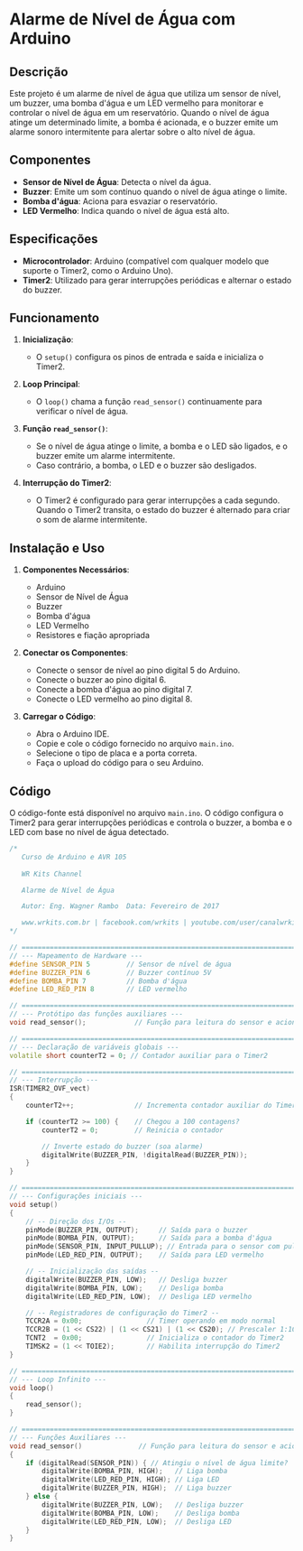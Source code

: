 # Alarme de Nível de Água com Arduino

## Descrição

Este projeto é um alarme de nível de água que utiliza um sensor de nível, um buzzer, uma bomba d'água e um LED vermelho para monitorar e controlar o nível de água em um reservatório. Quando o nível de água atinge um determinado limite, a bomba é acionada, e o buzzer emite um alarme sonoro intermitente para alertar sobre o alto nível de água.

## Componentes

- **Sensor de Nível de Água**: Detecta o nível da água.
- **Buzzer**: Emite um som contínuo quando o nível de água atinge o limite.
- **Bomba d'água**: Aciona para esvaziar o reservatório.
- **LED Vermelho**: Indica quando o nível de água está alto.

## Especificações

- **Microcontrolador**: Arduino (compatível com qualquer modelo que suporte o Timer2, como o Arduino Uno).
- **Timer2**: Utilizado para gerar interrupções periódicas e alternar o estado do buzzer.

## Funcionamento

1. **Inicialização**:
   - O `setup()` configura os pinos de entrada e saída e inicializa o Timer2.

2. **Loop Principal**:
   - O `loop()` chama a função `read_sensor()` continuamente para verificar o nível de água.

3. **Função `read_sensor()`**:
   - Se o nível de água atinge o limite, a bomba e o LED são ligados, e o buzzer emite um alarme intermitente.
   - Caso contrário, a bomba, o LED e o buzzer são desligados.

4. **Interrupção do Timer2**:
   - O Timer2 é configurado para gerar interrupções a cada segundo. Quando o Timer2 transita, o estado do buzzer é alternado para criar o som de alarme intermitente.

## Instalação e Uso

1. **Componentes Necessários**:
   - Arduino
   - Sensor de Nível de Água
   - Buzzer
   - Bomba d'água
   - LED Vermelho
   - Resistores e fiação apropriada

2. **Conectar os Componentes**:
   - Conecte o sensor de nível ao pino digital 5 do Arduino.
   - Conecte o buzzer ao pino digital 6.
   - Conecte a bomba d'água ao pino digital 7.
   - Conecte o LED vermelho ao pino digital 8.

3. **Carregar o Código**:
   - Abra o Arduino IDE.
   - Copie e cole o código fornecido no arquivo `main.ino`.
   - Selecione o tipo de placa e a porta correta.
   - Faça o upload do código para o seu Arduino.

## Código

O código-fonte está disponível no arquivo `main.ino`. O código configura o Timer2 para gerar interrupções periódicas e controla o buzzer, a bomba e o LED com base no nível de água detectado.

```cpp
/*
   Curso de Arduino e AVR 105
   
   WR Kits Channel

   Alarme de Nível de Água

   Autor: Eng. Wagner Rambo  Data: Fevereiro de 2017

   www.wrkits.com.br | facebook.com/wrkits | youtube.com/user/canalwrkits
*/

// =============================================================================================================
// --- Mapeamento de Hardware ---
#define SENSOR_PIN 5         // Sensor de nível de água
#define BUZZER_PIN 6         // Buzzer contínuo 5V
#define BOMBA_PIN 7          // Bomba d'água
#define LED_RED_PIN 8        // LED vermelho

// =============================================================================================================
// --- Protótipo das funções auxiliares ---
void read_sensor();            // Função para leitura do sensor e acionamento da bomba

// =============================================================================================================
// --- Declaração de variáveis globais ---
volatile short counterT2 = 0; // Contador auxiliar para o Timer2

// =============================================================================================================
// --- Interrupção ---
ISR(TIMER2_OVF_vect)
{
    counterT2++;               // Incrementa contador auxiliar do Timer2

    if (counterT2 >= 100) {    // Chegou a 100 contagens?
        counterT2 = 0;         // Reinicia o contador

        // Inverte estado do buzzer (soa alarme)
        digitalWrite(BUZZER_PIN, !digitalRead(BUZZER_PIN));
    }
}

// =============================================================================================================
// --- Configurações iniciais ---
void setup()
{
    // -- Direção dos I/Os --
    pinMode(BUZZER_PIN, OUTPUT);     // Saída para o buzzer
    pinMode(BOMBA_PIN, OUTPUT);      // Saída para a bomba d'água  
    pinMode(SENSOR_PIN, INPUT_PULLUP); // Entrada para o sensor com pull-up interno 
    pinMode(LED_RED_PIN, OUTPUT);    // Saída para LED vermelho

    // -- Inicialização das saídas --
    digitalWrite(BUZZER_PIN, LOW);   // Desliga buzzer
    digitalWrite(BOMBA_PIN, LOW);    // Desliga bomba
    digitalWrite(LED_RED_PIN, LOW);  // Desliga LED vermelho

    // -- Registradores de configuração do Timer2 --
    TCCR2A = 0x00;                // Timer operando em modo normal
    TCCR2B = (1 << CS22) | (1 << CS21) | (1 << CS20); // Prescaler 1:1024
    TCNT2  = 0x00;                // Inicializa o contador do Timer2
    TIMSK2 = (1 << TOIE2);        // Habilita interrupção do Timer2
}

// =============================================================================================================
// --- Loop Infinito ---
void loop()
{
    read_sensor();
}

// =============================================================================================================
// --- Funções Auxiliares ---
void read_sensor()              // Função para leitura do sensor e acionamento da bomba
{
    if (digitalRead(SENSOR_PIN)) { // Atingiu o nível de água limite?
        digitalWrite(BOMBA_PIN, HIGH);   // Liga bomba
        digitalWrite(LED_RED_PIN, HIGH); // Liga LED
        digitalWrite(BUZZER_PIN, HIGH);  // Liga buzzer
    } else {
        digitalWrite(BUZZER_PIN, LOW);   // Desliga buzzer
        digitalWrite(BOMBA_PIN, LOW);    // Desliga bomba
        digitalWrite(LED_RED_PIN, LOW);  // Desliga LED
    }
}

